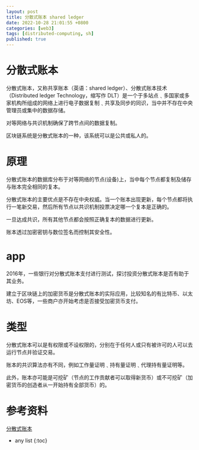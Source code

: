 ```yaml
---
layout: post
title: 分散式账本 shared ledger
date: 2022-10-28 21:01:55 +0800
categories: [web3]
tags: [distributed-computing, sh]
published: true
---
```


# 分散式账本

分散式账本，又称共享账本（英语：shared ledger）、分散式账本技术（Distributed ledger Technology，缩写作 DLT）是一个于多站点﹑多国家或多家机构所组成的网络上进行电子数据复制﹑共享及同步的同识，当中并不存在中央管理员或集中的数据存储。

对等网络与共识机制确保了跨节点间的数据复制。

区块链系统是分散式账本的一种，该系统可以是公共或私人的。

# 原理

分散式账本的数据库分布于对等网络的节点(设备)上，当中每个节点都复制及储存与账本完全相同的复本。

分散式账本的主要优点是不存在中央权威。当一个账本出现更新，每个节点都将执行一笔新交易，然后所有节点以共识机制投票决定哪一个复本是正确的。

一旦达成共识，所有其他节点都会按照正确复本的数据进行更新。

账本透过加密密钥与数位签名而控制其安全性。

# app

2016年，一些银行对分散式账本支付进行测试，探讨投资分散式账本是否有助于其业务。

建立于区块链上的加密货币是分散式账本的实际应用，比较知名的有比特币、以太坊、EOS等，一些商户亦开始考虑是否接受加密货币支付。

# 类型

分散式账本可以是有权限或不设权限的，分别在于任何人或只有被许可的人可以去运行节点并验证交易。

账本的共识算法亦有不同，例如工作量证明﹑持有量证明﹑代理持有量证明等。

此外，账本亦可能是可挖矿（节点的工作贡献者可以取得新货币）或不可挖矿（加密货币的创造者从一开始持有全部货币）的。

# 参考资料

[分散式账本](https://zh.wikipedia.org/zh-cn/%E5%88%86%E6%95%A3%E5%BC%8F%E8%B3%AC%E6%9C%AC)

* any list
{:toc}